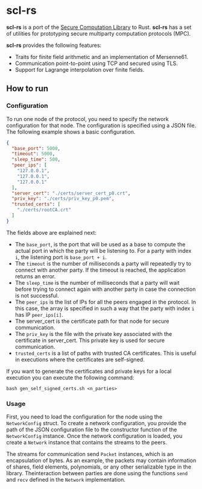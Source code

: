# scl-rs

**scl-rs** is a port of the [Secure Computation Library](https://github.com/anderspkd/secure-computation-library)
to Rust. **scl-rs** has a set of utilities for prototyping secure multiparty
computation protocols (MPC).

**scl-rs** provides the following features:

- Traits for finite field arithmetic and an implementation of Mersenne61.
- Communication point-to-point using TCP and secured using TLS.
- Support for Lagrange interpolation over finite fields.

## How to run

### Configuration

To run one node of the protocol, you need to specify the network configuration
for that node. The configuration is specified using a JSON file. The following
example shows a basic configuration.

```json
{
  "base_port": 5000,
  "timeout": 5000,
  "sleep_time": 500,
  "peer_ips": [
    "127.0.0.1",
    "127.0.0.1",
    "127.0.0.1"
  ],
  "server_cert": "./certs/server_cert_p0.crt",
  "priv_key": "./certs/priv_key_p0.pem",
  "trusted_certs": [
    "./certs/rootCA.crt"
  ]
}
```

The fields above are explained next:

- The `base_port`, is the port that will be used as a base to compute the actual
  port in which the party will be listening to. For a party with index `i`, the
  listening port is `base_port + i`.
- The `timeout` is the number of milliseconds a party will repeatedly try to
  connect with another party. If the timeout is reached, the application returns
  an error.
- The `sleep_time` is the number of milliseconds that a party will wait before
  trying to connect again with another party in case the connection is not
  successful.
- The `peer_ips` is the list of IPs for all the peers engaged in the protocol.
  In this case, the array is specified in such a way that the party with index
  `i` has IP `peer_ips[i]`.
- The server_cert is the certificate path for that node for secure communication.
- The `priv_key` is the file with the private key associated with the
  certificate in server_cert. This private key is used for secure communication.
- `trusted_certs` is a list of paths with trusted CA certificates. This is useful
  in executions where the certificates are self-signed.

If you want to generate the certificates and private keys for a local execution
you can execute the following command:

```text
bash gen_self_signed_certs.sh <n_parties>
```

### Usage

First, you need to load the configuration for the node using the `NetworkConfig`
struct. To create a network configuration, you provide the path of the JSON
configuration file to the constructor function of the `NetworkConfig` instance.
Once the network configuration is loaded, you create a `Network` instance that
contains the streams to the peers.

The streams for communication send `Packet` instances, which is an 
encapsulation of bytes. As an example, the packets may contain information of 
shares, field elements, polynomials, or any other serializable type in the 
library. Theinteraction between parties are done using the functions `send` and 
`recv` defined in the `Network` implementation.
